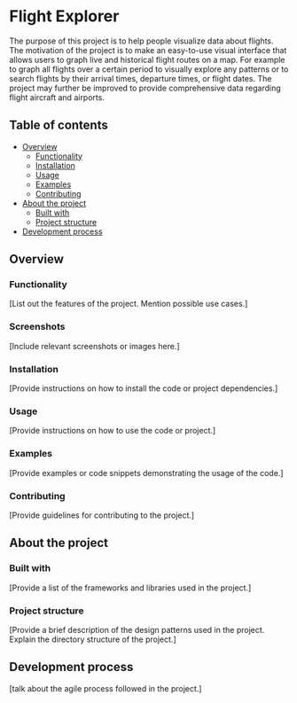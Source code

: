 # Flight Explorer

The purpose of this project is to help people visualize data about flights. The motivation of the project is to make an easy-to-use visual interface that allows users to graph live and historical flight routes on a map. For example to graph all flights over a certain period to visually explore any patterns or to search flights by their arrival times, departure times, or flight dates. The project may further be improved to provide comprehensive data regarding flight aircraft and airports.

## Table of contents
- [Overview](#overview)
  - [Functionality](#functionality)
  - [Installation](#installation)
  - [Usage](#usage)
  - [Examples](#examples)
  - [Contributing](#contributing)
- [About the project](#about-the-project)
  - [Built with](#built-with)
  - [Project structure](#project-structure)
- [Development process](#development-process)


## Overview

### Functionality
[List out the features of the project. Mention possible use cases.]

### Screenshots
[Include relevant screenshots or images here.]

### Installation
[Provide instructions on how to install the code or project dependencies.]

### Usage
[Provide instructions on how to use the code or project.]

### Examples
[Provide examples or code snippets demonstrating the usage of the code.]

### Contributing
[Provide guidelines for contributing to the project.]

## About the project

### Built with
[Provide a list of the frameworks and libraries used in the project.]

### Project structure
[Provide a brief description of the design patterns used in the project. Explain the directory structure of the project.]

## Development process
[talk about the agile process followed in the project.]

